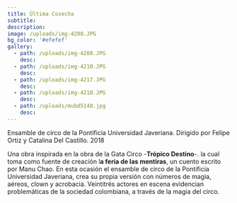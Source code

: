 ```yaml
---
title: Última Cosecha
subtitle:
description:
image: /uploads/img-4208.JPG
bg_color: '#efefef'
gallery:
  - path: /uploads/img-4208.JPG
    desc:
  - path: /uploads/img-4210.JPG
    desc:
  - path: /uploads/img-4217.JPG
    desc:
  - path: /uploads/img-4218.JPG
    desc:
  - path: /uploads/mubd5148.jpg
    desc:
---
```


Ensamble de circo de la Pontificia Universidad Javeriana. Dirigido por Felipe Ortiz y Catalina Del Castillo. 2018

Una obra inspirada en la obra de la Gata Circo -**Tr&oacute;pico Destino**\-. la cual toma como fuente de creaci&oacute;n l**a feria de las mentiras**, un cuento escrito por Manu Chao. En esta ocasi&oacute;n el ensamble de circo de la Pontificia Universidad Javeriana, crea su propia versi&oacute;n con n&uacute;meros de magia, a&eacute;reos, clown y acrobacia. Veintitr&eacute;s actores en escena evidencian problem&aacute;ticas de la sociedad colombiana, a trav&eacute;s de la magia del circo.